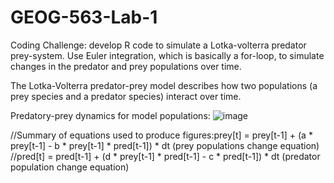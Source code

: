 # GEOG-563-Lab-1
Coding Challenge: develop R code to simulate a Lotka-volterra predator prey-system. Use Euler integration, which is basically a for-loop, to simulate changes in the predator and prey populations over time. 

The Lotka-Volterra predator-prey model describes how two populations (a prey species and a predator species) interact over time.

Predatory-prey dynamics for model populations: 
![image](https://github.com/user-attachments/assets/526ee79f-af8a-4328-959b-0fbdec0fe0bf)

//Summary of equations used to produce figures:prey[t] = prey[t-1] + (a * prey[t-1] - b * prey[t-1] * pred[t-1]) * dt (prey populations change equation)
//pred[t] = pred[t-1] + (d * prey[t-1] * pred[t-1] - c * pred[t-1]) * dt (predator population change equation)
